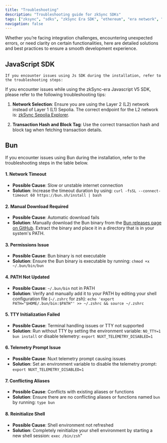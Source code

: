```yaml
---
title: "Troubleshooting"
description: "Troubleshooting guide for zkSync SDKs"
tags: ["zksync", "sdks", "zkSync Era SDK", "ethereum", "era network", "troubleshooting"]
navigation: false
---
```


Whether you’re facing integration challenges, encountering unexpected errors, or need clarity on certain functionalities,
here are detailed solutions and best practices to ensure a smooth development experience.

## JavaScript SDK

    If you encounter issues using Js SDK during the installation, refer to the troubleshooting steps:

If you encounter issues while using the zkSync-era Javascript V5 SDK, please refer to the following troubleshooting tips:

1. **Network Selection**: Ensure you are using the Layer 2 (L2) network instead of Layer 1 (L1) Sepolia. The correct
endpoint for the
L2 network is: [zkSync Sepolia Explorer](%%zk_testnet_block_explorer_url%%/).

2. **Transaction Hash and Block Tag**: Use the correct transaction hash and block tag when fetching transaction details.

## Bun

  If you encounter issues using Bun during the installation, refer to the troubleshooting steps in the table below.

#### 1. Network Timeout

- **Possible Cause**: Slow or unstable internet connection
- **Solution**: Increase the timeout duration by using: `curl -fsSL --connect-timeout 60 https://bun.sh/install | bash`

#### 2. Manual Download Required

- **Possible Cause**: Automatic download fails
- **Solution**: Manually download the Bun binary from the [Bun releases page on GitHub](https://github.com/oven-sh/bun/releases/latest).
  Extract the binary and place it in a directory that is in your system's PATH.

#### 3. Permissions Issue

- **Possible Cause**: Bun binary is not executable
- **Solution**: Ensure the Bun binary is executable by running: `chmod +x ~/.bun/bin/bun`

#### 4. PATH Not Updated

- **Possible Cause**: `~/.bun/bin` not in PATH
- **Solution**: Verify and manually add it to your PATH by editing your shell configuration file (`~/.zshrc` for zsh):
  `echo 'export PATH="$HOME/.bun/bin:$PATH"' >> ~/.zshrc && source ~/.zshrc`

#### 5. TTY Initialization Failed

- **Possible Cause**: Terminal handling issues or TTY not supported
- **Solution**: Run without TTY by setting the environment variable: `NO_TTY=1 bun install` or disable telemetry:
  `export NUXT_TELEMETRY_DISABLED=1`

#### 6. Telemetry Prompt Issue

- **Possible Cause**: Nuxt telemetry prompt causing issues
- **Solution**: Set an environment variable to disable the telemetry prompt: `export NUXT_TELEMETRY_DISABLED=1`

#### 7. Conflicting Aliases

- **Possible Cause**: Conflicts with existing aliases or functions
- **Solution**: Ensure there are no conflicting aliases or functions named `bun` by running: `type bun`

#### 8. Reinitialize Shell

- **Possible Cause**: Shell environment not refreshed
- **Solution**: Completely reinitialize your shell environment by starting a new shell session: `exec /bin/zsh`"
